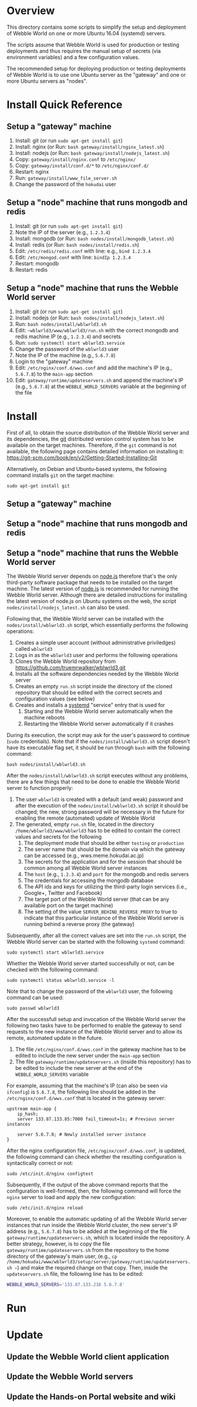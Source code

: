 ﻿# Overview

This directory contains some scripts to simplify the setup and deployment of Webble World
on one or more Ubuntu 16.04 (systemd) servers.

The scripts assume that Webble World is used for production or testing deployments and thus 
requires the manual setup of secrets (via environment variables) and a few configuration values.

The recommended setup for deploying production or testing deployments of Webble World is to use
one Ubuntu server as the "gateway" and one or more Ubuntu servers as "nodes".

# Install Quick Reference

## Setup a "gateway" machine

1. Install: git (or run ```sudo apt-get install git```)
2. Install: nginx (or Run: ```bash gateway/install/nginx_latest.sh```)
3. Install: nodejs (or Run: ```bash gateway/install/nodejs_latest.sh```)
4. Copy: ```gateway/install/nginx.conf``` to ```/etc/nginx/```
5. Copy: ```gateway/install/conf.d/*``` to ```/etc/nginx/conf.d/```
6. Restart: nginx
7. Run: ```gateway/install/www_file_server.sh```
8. Change the password of the ```hokudai``` user

## Setup a "node" machine that runs mongodb and redis

1. Install: git (or run ```sudo apt-get install git```)
2. Note the IP of the server (e.g., ```1.2.3.4```)
3. Install: mongodb (or Run: ```bash nodes/install/mongodb_latest.sh```)
4. Install: redis (or Run: ```bash nodes/install/redis.sh```)
5. Edit: ```/etc/redis/redis.conf``` with line: e.g., ```bind 1.2.3.4```
6. Edit: ```/etc/mongod.conf``` with line: ```bindIp 1.2.3.4```
7. Restart: mongodb
8. Restart: redis

## Setup a "node" machine that runs the Webble World server

1. Install: git (or run ```sudo apt-get install git```)
2. Install: nodejs (or Run: ```bash nodes/install/nodejs_latest.sh```)
3. Run: ```bash nodes/install/wblwrld3.sh```
4. Edit: ```~wblwrld3/www/wblwrld3/run.sh``` with the correct mongodb and redis machine IP
   (e.g., ```1.2.3.4```) and secrets
5. Run: ```sudo systemctl start wblwrld3.service```
6. Change the password of the ```wblwrld3``` user
7. Note the IP of the machine (e.g., ```5.6.7.8```)
8. Login to the "gateway" machine
9. Edit: ```/etc/nginx/conf.d/wws.conf``` and add the machine's IP (e.g., ```5.6.7.8```) 
   to the ```main-app``` section
10. Edit: ```gateway/runtime/updateservers.sh``` and append the machine's IP
    (e.g., ```5.6.7.8```) at the ```WEBBLE_WORLD_SERVERS``` variable at the beginning of the file

# Install

First of all, to obtain the source distribution of the Webble World server and its dependencies, the
[git](https://git-scm.com/) distributed version control system has to be available on the target
machines. Therefore, if the ```git``` command is not available, the following page contains
detailed information on installing it: https://git-scm.com/book/en/v2/Getting-Started-Installing-Git

Alternatively, on Debian and Ubuntu-based systems, the following command installs ```git``` on the
target machine:

```
sudo apt-get install git
```

## Setup a "gateway" machine

## Setup a "node" machine that runs mongodb and redis

## Setup a "node" machine that runs the Webble World server

The Webble World server depends on [node.js](https://nodejs.org/) therefore that's the only third-party
software package that needs to be installed on the target machine. The latest version of
[node.js](https://nodejs.org/) is recommended for running the Webble World server. Although there are 
detailed instructions for installing the latest version of node.js on Ubuntu systems on the web, 
the script ```nodes/install/nodejs_latest.sh``` can also be used.

Following that, the Webble World server can be installed with the ```nodes/install/wblwrld3.sh``` script,
which essentially performs the following operations:

1. Creates a simple user account (without administrative priviledges) called ```wblwrld3```
2. Logs in as the ```wblwrld3``` user and performs the following operations
  1. Clones the Webble World repository from https://github.com/truemrwalker/wblwrld3.git
  2. Installs all the software dependencies needed by the Webble World server
  3. Creates an empty ```run.sh``` script inside the directory of the cloned repository that should be
     edited with the correct secrets and configuration values (see below)
3. Creates and installs a [systemd](https://www.freedesktop.org/wiki/Software/systemd/) "service" entry
   that is used for
   1. Starting and the Webble World server automatically when the machine reboots
   2. Restarting the Webble World server automatically if it crashes

During its execution, the script may ask for the user's password to continue (```sudo``` credentials).
Note that if the ```nodes/install/wblwrld3.sh``` script doesn't have its executable flag set, it 
should be run through ```bash``` with the following command:

```
bash nodes/install/wblwrld3.sh
```

After the ```nodes/install/wblwrld3.sh``` script executes without any problems, there are a few things
that need to be done to enable the Webble World server to function properly:

1. The user ```wblwrld3``` is created with a default (and weak) password and after the execution of the
   ```nodes/install/wblwrld3.sh``` script it should be changed; the new, strong password will be
   necessary in the future for enabling the remote (automated) update of Webble World
2. The generated, empty ```run.sh``` file, located in the directory ```/home/wblwrld3/www/wblwrld3```
   has to be edited to contain the correct values and secrets for the following
   1. The deployment mode that should be either ```testing``` or ```production```
   2. The server name that should be the domain via which the gateway can be accessed
      (e.g., wws.meme.hokudai.ac.jp)
   3. The secrets for the application and for the session that should be common among all
      Webble World server instances
   4. The ```host``` (e.g., ```1.2.3.4```) and ```port``` for the mongodb and redis servers
   5. The credentials for accessing the mongodb database
   6. The API ids and keys for utilizing the third-party login services (i.e., Google+, Twitter and Facebook)
   7. The target port of the Webble World server (that can be any available port on the target machine)
   8. The setting of the value ```SERVER_BEHIND_REVERSE_PROXY``` to true to indicate that this particular
      instance of the Webble World server is running behind a reverse proxy (the gateway)

Subsequently, after all the correct values are set into the ```run.sh``` script, the Webble World server
can be started with the following ```systemd``` command:

```
sudo systemctl start wblwrld3.service
```

Whether the Webble World server started successfully or not, can be checked with the following command:

```
sudo systemctl status wblwrld3.service -l
```

Note that to change the password of the ```wblwrld3``` user, the following command can be used:

```
sudo passwd wblwrld3
```

After the successfull setup and invocation of the Webble World server the following two tasks have to be
performed to enable the gateway to send requests to the new instance of the Webble World server and to
allow its remote, automated update in the future.

1. The file ```/etc/nginx/conf.d/wws.conf``` in the gateway machine has to be edited to include the 
   new server under the ```main-app``` section
2. The file ```gateway/runtime/updateservers.sh``` (inside this repository) has to be edited to
   include the new server at the end of the ```WEBBLE_WORLD_SERVERS``` variable

For example, assuming that the machine's IP (can also be seen via ```ifconfig```) is ```5.6.7.8```, the following
line should be added in the ```/etc/nginx/conf.d/wws.conf``` that is located in the gateway server:

```
upstream main-app {
    ip_hash;
    server 133.87.133.85:7000 fail_timeout=1s; # Previous server instances

	server 5.6.7.8; # Newly installed server instance
}
```

After the nginx configuration file, ```/etc/nginx/conf.d/wws.conf```, is updated, the following command
can check whether the resulting configuration is syntactically correct or not:

```
sudo /etc/init.d/nginx configtest
```

Subsequently, if the output of the above command reports that the configuration is well-formed, then, 
the following command will force the ```nginx``` server to load and apply the new configuration:

```
sudo /etc/init.d/nginx reload
```

Moreover, to enable the automatic updating of all the Webble World server instances that run inside the 
Webble World cluster, the new server's IP address (e.g., ```5.6.7.8```) has to be added at the beginning of 
the file ```gateway/runtime/updateservers.sh```, which is located inside the repository. A better strategy, however,
is to copy the file ```gateway/runtime/updateservers.sh``` from the repository to the home directory of the 
gateway's main user, (e.g., ```cp /home/hokudai/www/wblwrld3/setup/server/gateway/runtime/updateservers.sh ~```)
and make the required change on that copy. Then, inside the ```updateservers.sh``` file, the following 
line has to be edited:

```bash
WEBBLE_WORLD_SERVERS='133.87.133.216 5.6.7.8'
```

# Run

# Update

## Update the Webble World client application

## Update the Webble World servers

## Update the Hands-on Portal website and wiki
